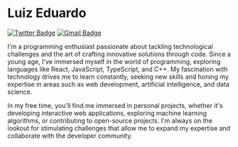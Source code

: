 # Luiz Eduardo

[![Twitter Badge](https://img.shields.io/badge/-@vk_sweezy-00875f?style=flat-square&labelColor=00875f&logo=twitter&logoColor=white&link=https://twitter.com/vk_sweezy)](https://twitter.com/vk_sweezy) 
[![Gmail Badge](https://img.shields.io/badge/-eduardo.dev@gmail.com-00875f?style=flat-square&logo=Gmail&logoColor=white&link=mailto:eduardo.dev@gmail.com)](mailto:eduardo.dev@gmail.com)

  I'm a programming enthusiast passionate about tackling technological challenges and the art of crafting innovative solutions through code. Since a young age, I've immersed myself in the world of programming, exploring languages like React, JavaScript, TypeScript, and C++. My fascination with technology drives me to learn constantly, seeking new skills and honing my expertise in areas such as web development, artificial intelligence, and data science.

  In my free time, you'll find me immersed in personal projects, whether it's developing interactive web applications, exploring machine learning algorithms, or contributing to open-source projects. I'm always on the lookout for stimulating challenges that allow me to expand my expertise and collaborate with the developer community.
